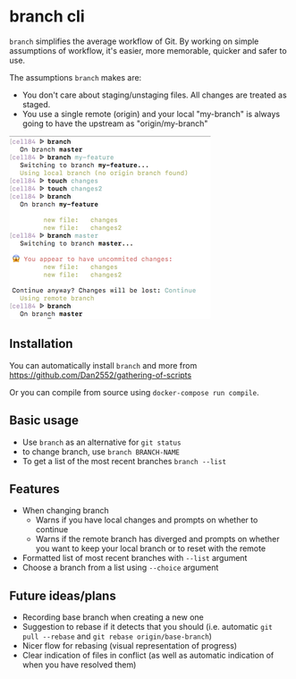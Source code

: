 # branch cli

`branch` simplifies the average workflow of Git. By working on simple assumptions of workflow, it's easier, more memorable, quicker and safer to use.

The assumptions `branch` makes are:
- You don't care about staging/unstaging files. All changes are treated as staged.
- You use a single remote (origin) and your local "my-branch" is always going to have the upstream as "origin/my-branch"

![Screenshot](screenshot.png)

## Installation

You can automatically install `branch` and more from https://github.com/Dan2552/gathering-of-scripts

Or you can compile from source using `docker-compose run compile`.

## Basic usage

- Use `branch` as an alternative for `git status`
- to change branch, use `branch BRANCH-NAME`
- To get a list of the most recent branches `branch --list`

## Features

- When changing branch
  - Warns if you have local changes and prompts on whether to continue
  - Warns if the remote branch has diverged and prompts on whether you want to keep your local branch or to reset with the remote
- Formatted list of most recent branches with `--list` argument
- Choose a branch from a list using `--choice` argument

## Future ideas/plans

- Recording base branch when creating a new one
- Suggestion to rebase if it detects that you should (i.e. automatic `git pull --rebase` and `git rebase origin/base-branch`)
- Nicer flow for rebasing (visual representation of progress)
- Clear indication of files in conflict (as well as automatic indication of when you have resolved them)
